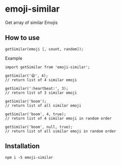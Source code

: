 # emoji-similar

Get array of similar Emojis




How to use
----------
```
getSimilar(emoji [, count, random]);
```

Example
```
import getSimilar from 'emoji-similar';

getSimilar('😄', 4);
// return list of 4 similar emoji

getSimilar(':heartbeat:', 3);
// return list of 3 similar emoji

getSimilar('boom');
// return list of all similar emoji

getSimilar('boom', 4, true);
// return list of 4 similar emoji in random order

getSimilar('boom', null, true);
// return list of all similar emoji in random order

```

Installation
------------
```
npm i -S emoji-similar
```
